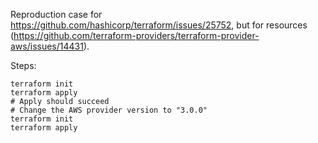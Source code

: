 Reproduction case for https://github.com/hashicorp/terraform/issues/25752,
but for resources (https://github.com/terraform-providers/terraform-provider-aws/issues/14431).

Steps:

```
terraform init
terraform apply
# Apply should succeed
# Change the AWS provider version to "3.0.0"
terraform init
terraform apply
```